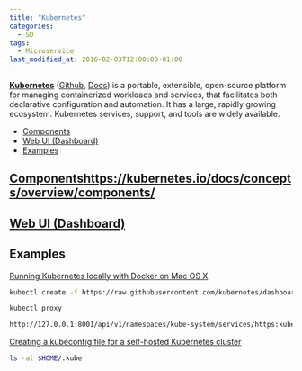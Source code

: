 ```yaml
---
title: "Kubernetes"
categories:
  - SD
tags:
  - Microservice
last_modified_at: 2016-02-03T12:00:00-01:00
---
```


**[Kubernetes](https://kubernetes.io)** ([Github](https://github.com/kubernetes/kubernetes), [Docs](https://kubernetes.io/docs/concepts/overview/components/)) is a portable, extensible, open-source platform for managing containerized workloads and services, that facilitates both declarative configuration and automation. It has a large, rapidly growing ecosystem. Kubernetes services, support, and tools are widely available.

- [Components](#components)
- [Web UI (Dashboard)](#web-ui-dashboard)
- [Examples](#examples)

## [Components]()https://kubernetes.io/docs/concepts/overview/components/

## [Web UI (Dashboard)](https://kubernetes.io/docs/tasks/access-application-cluster/web-ui-dashboard/)

## Examples

[Running Kubernetes locally with Docker on Mac OS X](https://xebia.com/blog/running-kubernetes-locally-docker-mac-os-x/)

```bash
kubectl create -f https://raw.githubusercontent.com/kubernetes/dashboard/v1.10.1/src/deploy/recommended/kubernetes-dashboard.yaml

kubectl proxy

http://127.0.0.1:8001/api/v1/namespaces/kube-system/services/https:kubernetes-dashboard:/proxy/
```

[Creating a kubeconfig file for a self-hosted Kubernetes cluster](http://docs.shippable.com/deploy/tutorial/create-kubeconfig-for-self-hosted-kubernetes-cluster/)

```bash
ls -al $HOME/.kube


```
